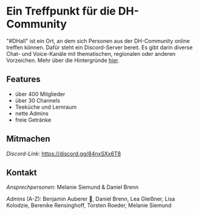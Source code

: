 # Ein Treffpunkt für die DH-Community

"#DHall" ist ein Ort, an dem sich Personen aus der DH-Community online treffen können. Dafür steht ein Discord-Server bereit. Es gibt darin diverse Chat- und Voice-Kanäle mit thematischen, regionalen oder anderen Vorzeichen. Mehr über die Hintergründe [hier](about).

## Features

* über 400 Mitglieder
* über 30 Channels
* Teeküche und Lernraum
* nette Admins
* freie Getränke

## Mitmachen

*Discord-Link*: https://discord.gg/84nxSXx6T8

## Kontakt

*Ansprechpersonen*: Melanie Siemund & Daniel Brenn

*Admins* (A-Z): Benjamin Auberer 👑, Daniel Brenn, Lea Gleißner, Lisa Kolodzie, Berenike Rensinghoff, Torsten Roeder, Melanie Siemund
